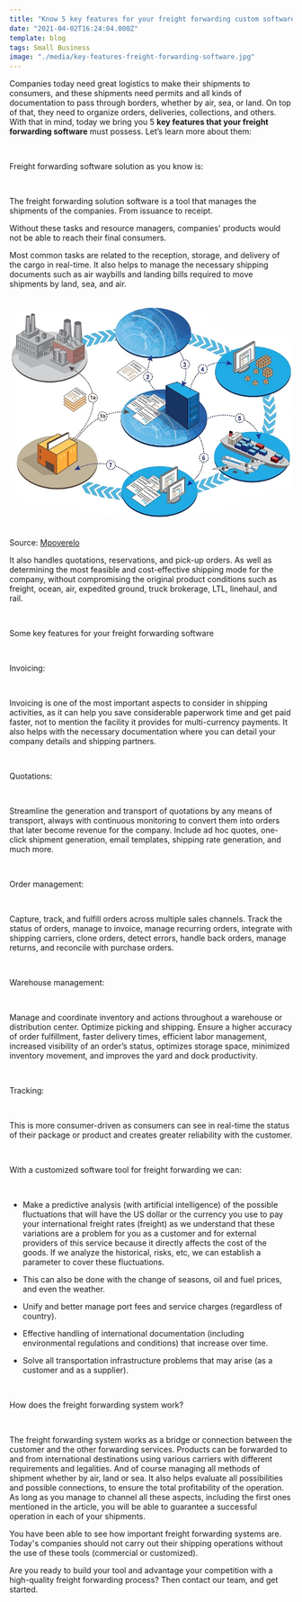 ```yaml
---
title: "Know 5 key features for your freight forwarding custom software"
date: "2021-04-02T16:24:04.000Z"
template: blog
tags: Small Business
image: "./media/key-features-freight-forwarding-software.jpg"
---
```


Companies today need great logistics to make their shipments to consumers, and these shipments need permits and all kinds of documentation to pass through borders, whether by air, sea, or land.  On top of that, they need to organize orders, deliveries, collections, and others. With that in mind, today we bring you 5 **key features that your freight forwarding software** must possess. Let’s learn more about them:  

<Br>

<title-2>Freight forwarding software solution as you know is:</title-2>

<Br>

The freight forwarding solution software is a tool that manages the shipments of the companies. From issuance to receipt. 

Without these tasks and resource managers, companies' products would not be able to reach their final consumers. 

Most common tasks are related to the reception, storage, and delivery of the cargo in real-time.  It also helps to manage the necessary shipping documents such as air waybills and landing bills required to move shipments by land, sea, and air.

<Br>

<center>

<img src="./media/services_import_snapseed.jpeg">

</center>

<Br>
  
Source: <a target="_blank" href="https://mpoverello.com/2013/06/05/freight-forwarder-liability-at-a-glance/">  Mpoverelo </a>

It also handles quotations, reservations, and pick-up orders. As well as determining the most feasible and cost-effective shipping mode for the company, without compromising the original product conditions such as freight, ocean, air, expedited ground, truck brokerage, LTL, linehaul, and rail. 

<Br>

<title-2>Some key features for your freight forwarding software</title-2>

<Br>
  
<title-3>Invoicing:</title-2>

<Br>

Invoicing is one of the most important aspects to consider in shipping activities, as it can help you save considerable paperwork time and get paid faster, not to mention the facility it provides for multi-currency payments. It also helps with the necessary documentation where you can detail your company details and shipping partners. 

<Br>
  
<title-3>Quotations:</title-2>

<Br>
  
Streamline the generation and transport of quotations by any means of transport, always with continuous monitoring to convert them into orders that later become revenue for the company. Include ad hoc quotes, one-click shipment generation, email templates, shipping rate generation, and much more.

<Br>
  
<title-3>Order management:</title-2>

<Br>
  
Capture, track, and fulfill orders across multiple sales channels. Track the status of orders, manage to invoice, manage recurring orders, integrate with shipping carriers, clone orders, detect errors, handle back orders, manage returns, and reconcile with purchase orders.  

<Br>
  
<title-3>Warehouse management:</title-2>

<Br>
  
Manage and coordinate inventory and actions throughout a warehouse or distribution center. Optimize picking and shipping. Ensure a higher accuracy of order fulfillment, faster delivery times, efficient labor management, increased visibility of an order’s status, optimizes storage space, minimized inventory movement, and improves the yard and dock productivity.

<Br>
  
<title-3>Tracking:</title-2>

<Br>
  
This is more consumer-driven as consumers can see in real-time the status of their package or product and creates greater reliability with the customer.

<Br>

<title-2>With a customized software tool for freight forwarding we can:</title-2>

<Br>
  
* Make a predictive analysis (with artificial intelligence) of the possible fluctuations that will have the US dollar or the currency you use to pay your international freight rates (freight) as we understand that these variations are a problem for you as a customer and for external providers of this service because it directly affects the cost of the goods. If we analyze the historical, risks, etc, we can establish a parameter to cover these fluctuations. 

* This can also be done with the change of seasons, oil and fuel prices, and even the weather. 

* Unify and better manage port fees and service charges (regardless of country). 

* Effective handling of international documentation (including environmental regulations and conditions) that increase over time. 

* Solve all transportation infrastructure problems that may arise (as a customer and as a supplier).

<Br>

<title-2>How does the freight forwarding system work?</title-2>

<Br>

The freight forwarding system works as a bridge or connection between the customer and the other forwarding services. Products can be forwarded to and from international destinations using various carriers with different requirements and legalities. And of course managing all methods of shipment whether by air, land or sea. It also helps evaluate all possibilities and possible connections, to ensure the total profitability of the operation. As long as you manage to channel all these aspects, including the first ones mentioned in the article, you will be able to guarantee a successful operation in each of your shipments.   

You have been able to see how important freight forwarding systems are. Today's companies should not carry out their shipping operations without the use of these tools (commercial or customized). 

Are you ready to build your tool and advantage your competition with a high-quality freight forwarding process? Then contact our team, and get started.
